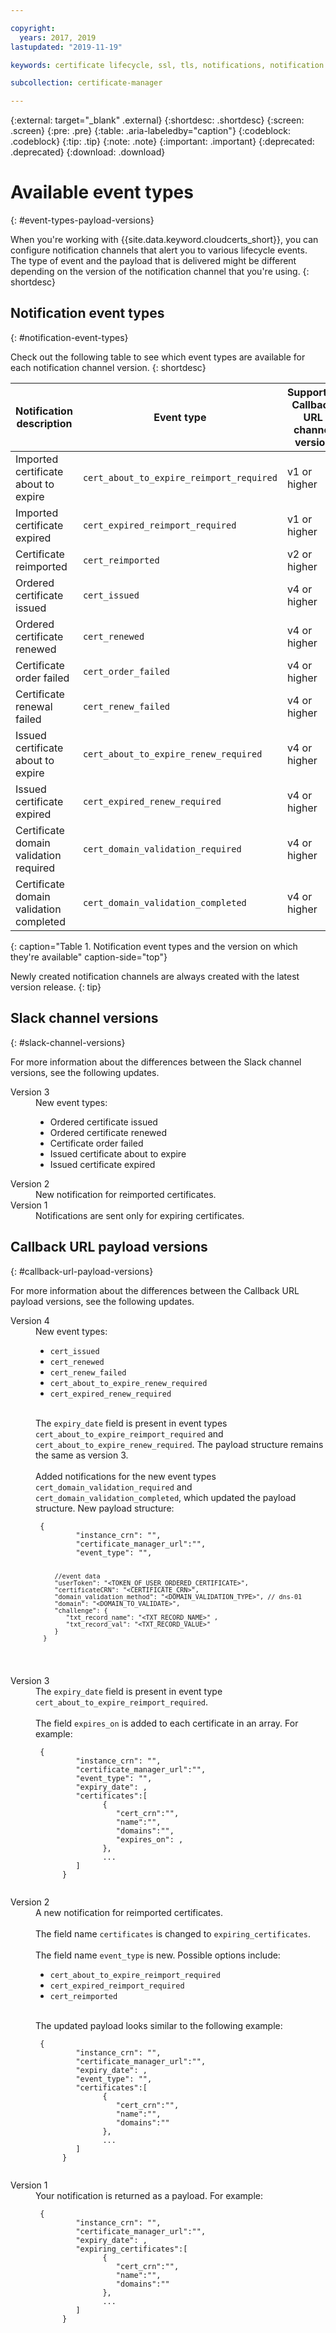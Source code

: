 ```yaml
---

copyright:
  years: 2017, 2019
lastupdated: "2019-11-19"

keywords: certificate lifecycle, ssl, tls, notifications, notification channels, events, event types, slack, payload, callback url

subcollection: certificate-manager

---
```


{:external: target="_blank" .external}
{:shortdesc: .shortdesc}
{:screen: .screen}
{:pre: .pre}
{:table: .aria-labeledby="caption"}
{:codeblock: .codeblock}
{:tip: .tip}
{:note: .note}
{:important: .important}
{:deprecated: .deprecated}
{:download: .download}

# Available event types
{: #event-types-payload-versions}

When you're working with {{site.data.keyword.cloudcerts_short}}, you can configure notification channels that alert you to various lifecycle events. The type of event and the payload that is delivered might be different depending on the version of the notification channel that you're using.
{: shortdesc}

## Notification event types
{: #notification-event-types}

Check out the following table to see which event types are available for each notification channel version.
{: shortdesc}

| Notification description | Event type | Supported Callback URL channel version | Supported Slack channel version |
|--------------------------|------------|----------------------------------------|---------------------------------|
| Imported certificate about to expire | `cert_about_to_expire_reimport_required`    | v1 or higher | v1 or higher |
| Imported certificate expired | `cert_expired_reimport_required` | v1 or higher | v1 or higher |
| Certificate reimported | `cert_reimported` | v2 or higher |    v2 or higher |
| Ordered certificate issued | `cert_issued` | v4 or higher | v3 or higher |
| Ordered certificate renewed | `cert_renewed` | v4 or higher | v3 or higher |
| Certificate order failed | `cert_order_failed` | v4 or higher | v3 or higher |
| Certificate renewal failed | `cert_renew_failed` | v4 or higher | v3 or higher |
| Issued certificate about to expire | `cert_about_to_expire_renew_required` | v4 or higher | v3 or higher |
| Issued certificate expired | `cert_expired_renew_required` | v4 or higher | v3 or higher |
| Certificate domain validation required | `cert_domain_validation_required` | v4 or higher |  N/A |
| Certificate domain validation completed | `cert_domain_validation_completed` | v4 or higher  | N/A | 
{: caption="Table 1. Notification event types and the version on which they're available" caption-side="top"}

Newly created notification channels are always created with the latest version release.
{: tip}


## Slack channel versions
{: #slack-channel-versions}

For more information about the differences between the Slack channel versions, see the following updates.

<dl>
   <dt>Version 3</dt>
      <dd>New event types:<ul><li>Ordered certificate issued</li> <li>Ordered certificate renewed</li> <li>Certificate order failed</li> <li>Issued certificate about to expire</li> <li>Issued certificate expired</li></ul></dd>

   <dt>Version 2</dt>
      <dd>New notification for reimported certificates.</dd>

   <dt>Version 1</dt>
      <dd>Notifications are sent only for expiring certificates.</dd>
</dl>

## Callback URL payload versions
{: #callback-url-payload-versions}

For more information about the differences between the Callback URL payload versions, see the following updates.

<dl>
   <dt>Version 4</dt>
      <dd>New event types:<ul><li><code>cert_issued</code></li> <li><code>cert_renewed</code></li> <li><code>cert_renew_failed</code></li> <li><code>cert_about_to_expire_renew_required</code></li> <li><code>cert_expired_renew_required</code></li></ul></dd><br>
      <dd>The <code>expiry_date</code> field is present in event types <code>cert_about_to_expire_reimport_required</code> and <code>cert_about_to_expire_renew_required</code>. The payload structure remains the same as version 3.</dd><br>
      <dd>Added notifications for the new event types <code>cert_domain_validation_required</code> and <code>cert_domain_validation_completed</code>, which updated the payload structure. New payload structure: <pre class="screen"><code> {
         "instance_crn": "<INSTANCE_CRN>",
         "certificate_manager_url":"<INSTANCE_DASHBOARD_URL>",
         "event_type": "<EVENT_TYPE>",

         //event data
         "userToken": "<TOKEN_OF_USER_ORDERED_CERTIFICATE>",
         "certificateCRN": "<CERTIFICATE_CRN>",
         "domain_validation_method": "<DOMAIN_VALIDATION_TYPE>", // dns-01
         "domain": "<DOMAIN_TO_VALIDATE>",
         "challenge": {
            "txt_record_name": "<TXT_RECORD_NAME>" ,
            "txt_record_val": "<TXT_RECORD_VALUE>"
         }
      }
   </code></pre></dd>

   <dt>Version 3</dt>
      <dd>The <code>expiry_date</code> field is present in event type <code>cert_about_to_expire_reimport_required</code>.</dd><br>
      <dd>The field <code>expires_on</code> is added to each certificate in an array. For example: <pre class="screen"><code> {
         "instance_crn": "<INSTANCE_CRN>",
         "certificate_manager_url":"<INSTANCE_DASHBOARD_URL>",
         "event_type": "<EVENT_TYPE>",
         "expiry_date": <EXPIRY_DAY_TIMESTAMP>,
         "certificates":[
               {
                  "cert_crn":"<CERTIFICATE_CRN>",
                  "name":"<CERTIFICATE_NAME>",
                  "domains":"<CERTIFICATE_DOMAIN>",
                  "expires_on": <EXPIRY_DAY_TIMESTAMP>,
               },
               ...
         ]     
      }
   </code></pre></dd>

   <dt>Version 2</dt>
      <dd>A new notification for reimported certificates.</dd><br>
      <dd>The field name <code>certificates</code> is changed to <code>expiring_certificates</code>.</dd><br>
      <dd>The field name <code>event_type</code> is new. Possible options include: <ul><li><code>cert_about_to_expire_reimport_required</code></li> <li><code>cert_expired_reimport_required</code></li> <li><code>cert_reimported</code></li></ul><br>The updated payload looks similar to the following example: <pre class="screen"><code> {
         "instance_crn": "<INSTANCE_CRN>",
         "certificate_manager_url":"<INSTANCE_DASHBOARD_URL>",
         "expiry_date": <EXPIRY_DAY_TIMESTAMP>,
         "event_type": "<EVENT_TYPE>",
         "certificates":[
               {
                  "cert_crn":"<CERTIFICATE_CRN>",
                  "name":"<CERTIFICATE_NAME>",
                  "domains":"<CERTIFICATE_DOMAIN>"
               },
               ...
         ]      
      }
   </code></pre></dd>

   <dt>Version 1</dt>
      <dd>Your notification is returned as a payload. For example: <pre class="screen"><code> {
         "instance_crn": "<INSTANCE_CRN>",
         "certificate_manager_url":"<INSTANCE_DASHBOARD_URL>",
         "expiry_date": <EXPIRY_DAY_TIMESTAMP>,
         "expiring_certificates":[
               {
                  "cert_crn":"<CERTIFICATE_CRN>",
                  "name":"<CERTIFICATE_NAME>",
                  "domains":"<CERTIFICATE_DOMAIN>"
               },
               ...
         ]     
      }
   </code></pre></dd>
</dl>

